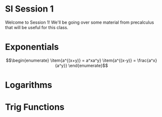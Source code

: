 # SI Session 1

Welcome to Session 1! We'll be going over some material from precalculus that will be useful for this class. 

# Exponentials
```math
\begin{enumerate}
\item{a^{(x+y)} = a^xa^y}
\item{a^{(x-y)} = \frac{a^x}{a^y}}
\end{enumerate}
```

# Logarithms


# Trig Functions
